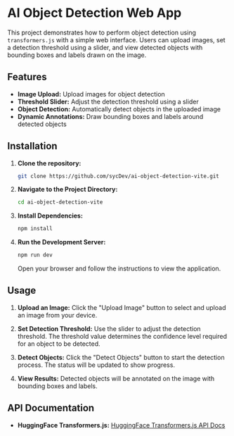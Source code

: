 # AI Object Detection Web App

This project demonstrates how to perform object detection using `transformers.js` with a simple web interface. Users can upload images, set a detection threshold using a slider, and view detected objects with bounding boxes and labels drawn on the image.

## Features

- **Image Upload:** Upload images for object detection
- **Threshold Slider:** Adjust the detection threshold using a slider
- **Object Detection:** Automatically detect objects in the uploaded image
- **Dynamic Annotations:** Draw bounding boxes and labels around detected objects

## Installation

1. **Clone the repository:**

   ```bash
   git clone https://github.com/sycDev/ai-object-detection-vite.git
   ```

2. **Navigate to the Project Directory:**

    ```bash
    cd ai-object-detection-vite
    ```

3. **Install Dependencies:**

    ```bash
    npm install
    ```

4. **Run the Development Server:**

    ```bash
    npm run dev
    ```
    Open your browser and follow the instructions to view the application.

## Usage

1. **Upload an Image:** Click the "Upload Image" button to select and upload an image from your device.

2. **Set Detection Threshold:** Use the slider to adjust the detection threshold. The threshold value determines the confidence level required for an object to be detected.

3. **Detect Objects:** Click the "Detect Objects" button to start the detection process. The status will be updated to show progress.

4. **View Results:** Detected objects will be annotated on the image with bounding boxes and labels.

## API Documentation

- **HuggingFace Transformers.js:** [HuggingFace Transformers.js API Docs](https://huggingface.co/docs/transformers.js/en/index)
